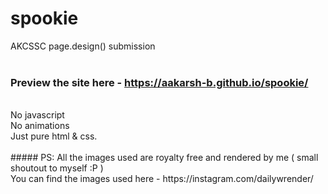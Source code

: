 # spookie
AKCSSC page.design() submission
<br><br>
### Preview the site here - https://aakarsh-b.github.io/spookie/
<br>
No javascript<br>
No animations<br>
Just pure html & css.<br><br>
##### PS: 
All the images used are royalty free and rendered by me ( small shoutout to myself :P )<br>
You can find the images used here - https://instagram.com/dailywrender/
